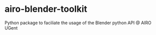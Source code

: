 # airo-blender-toolkit
Python package to faciliate the usage of the Blender python API @ AIRO UGent
